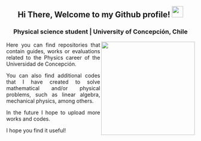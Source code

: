 <div align="center">
<h2> Hi There, Welcome to my Github profile! <img src="https://github.com/abdoachhoubi/abdoachhoubi/blob/main/gifs/Hi.gif" width="30"></h2>
<h3 align="center"> Physical science student | University of Concepción, Chile </h3>

<picture> <img align="right" src="https://github.com/7oSkaaa/7oSkaaa/blob/main/Images/Right_Side.gif?raw=true" width = 250px></picture>

<div style="text-align: justify;">
    <p>Here you can find repositories that contain guides, works or evaluations related to the Physics career of the Universidad de Concepción.</p>
    <p>You can also find additional codes that I have created to solve mathematical and/or physical problems, such as linear algebra, mechanical physics, among others.</p>
    <p>In the future I hope to upload more works and codes.</p>
    <p>I hope you find it useful!</p>
</div>
